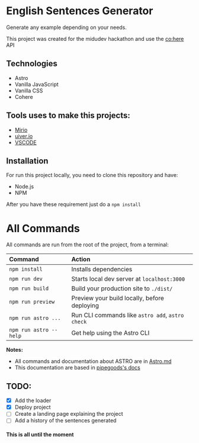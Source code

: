 # English Sentences Generator

Generate any example depending on your needs.

This project was created for the midudev hackathon and use the [co:here](https://cohere.ai/) API

## Technologies

- Astro
- Vanilla JavaScript
- Vanilla CSS
- Cohere

## Tools uses to make this projects:

- [Mirio](https://miro.com/)
- [uiver.io](https://uiverse.io/)
- [VSCODE](https://code.visualstudio.com/)

## Installation

For run this project locally, you need to clone this repository and have:

- Node.js
- NPM

After you have these requirement just do a `npm install`

# All Commands

All commands are run from the root of the project, from a terminal:

| Command                | Action                                           |
| :--------------------- | :----------------------------------------------- |
| `npm install`          | Installs dependencies                            |
| `npm run dev`          | Starts local dev server at `localhost:3000`      |
| `npm run build`        | Build your production site to `./dist/`          |
| `npm run preview`      | Preview your build locally, before deploying     |
| `npm run astro ...`    | Run CLI commands like `astro add`, `astro check` |
| `npm run astro --help` | Get help using the Astro CLI                     |

**Notes:**

- All commands and documentation about ASTRO are in [Astro.md](ASTRO.md)
- This documentation are based in [pipegoods's docs](https://github.com/pipegoods/give-idea-cohere)

## TODO:

- [x] Add the loader
- [x] Deploy project
- [ ] Create a landing page explaining the project
- [ ] Add a history of the sentences generated

#### This is all until the moment
